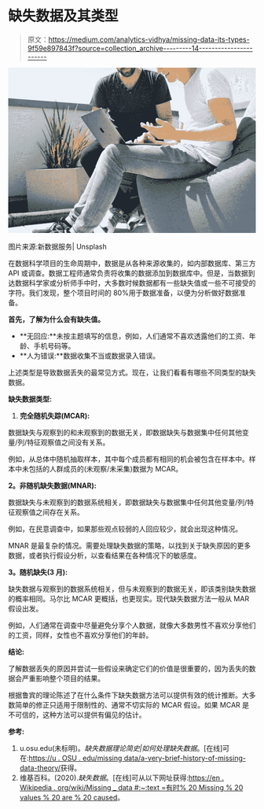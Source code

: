 # 缺失数据及其类型

> 原文：<https://medium.com/analytics-vidhya/missing-data-its-types-9f59e897843f?source=collection_archive---------14----------------------->

![](img/d2c066401d445b77196465d1bcbc51ae.png)

图片来源:新数据服务| Unsplash

在数据科学项目的生命周期中，数据是从各种来源收集的，如内部数据库、第三方 API 或调查。数据工程师通常负责将收集的数据添加到数据库中。但是，当数据到达数据科学家或分析师手中时，大多数时候数据都有一些缺失值或一些不可接受的字符。我们发现，整个项目时间的 80%用于数据准备，以便为分析做好数据准备。

**首先，了解为什么会有缺失值。**

*   **无回应:**未按主题填写的信息，例如，人们通常不喜欢透露他们的工资、年龄、手机号码等。
*   **人为错误:**数据收集不当或数据录入错误。

上述类型是导致数据丢失的最常见方式。现在，让我们看看有哪些不同类型的缺失数据。

**缺失数据类型:**

1.  **完全随机失踪(MCAR):**

数据缺失与观察到的和未观察到的数据无关，即数据缺失与数据集中任何其他变量/列/特征观察值之间没有关系。

例如，从总体中随机抽取样本，其中每个成员都有相同的机会被包含在样本中。样本中未包括的人群成员的(未观察/未采集)数据为 MCAR。

**2。非随机缺失数据(MNAR):**

数据缺失与未观察到的数据系统相关，即数据缺失与数据集中任何其他变量/列/特征观察值之间存在关系。

例如，在民意调查中，如果那些观点较弱的人回应较少，就会出现这种情况。

MNAR 是最复杂的情况。需要处理缺失数据的策略，以找到关于缺失原因的更多数据，或者执行假设分析，以查看结果在各种情况下的敏感度。

**3。随机缺失(3 月):**

缺失数据与观察到的数据系统相关，但与未观察到的数据无关，即该类别缺失数据的概率相同。马尔比 MCAR 更概括，也更现实。现代缺失数据方法一般从 MAR 假设出发。

例如，人们通常在调查中尽量避免分享个人数据，就像大多数男性不喜欢分享他们的工资，同样，女性也不喜欢分享他们的年龄。

**结论:**

了解数据丢失的原因并尝试一些假设来确定它们的价值是很重要的，因为丢失的数据会严重影响整个项目的结果。

根据鲁宾的理论陈述了在什么条件下缺失数据方法可以提供有效的统计推断。大多数简单的修正只适用于限制性的、通常不切实际的 MCAR 假设。如果 MCAR 是不可信的，这种方法可以提供有偏见的估计。

**参考:**

1.  u.osu.edu(未标明)。*缺失数据理论简史|如何处理缺失数据*。[在线]可在:[https://u . OSU . edu/missing data/a-very-brief-history-of-missing-data-theory/](https://u.osu.edu/missingdata/a-very-brief-history-of-missing-data-theory/)获得。
2.  维基百科。(2020).*缺失数据*。[在线]可从以下网址获得:[https://en . Wikipedia . org/wiki/Missing _ data #:~:text =有时% 20 Missing % 20 values % 20 are % 20 caused](https://en.wikipedia.org/wiki/Missing_data#:~:text=Sometimes%20missing%20values%20are%20caused)。